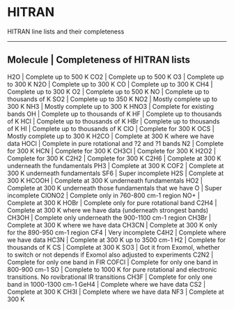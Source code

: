 # HITRAN
HITRAN line lists and their completeness

----------------------------------------------------
Molecule              |  Completeness of HITRAN lists
-----------------------------------------------------
H2O                   |  Complete up to 500 K
CO2                   |  Complete up to 500 K
O3                    |  Complete up to 300 K
N2O                   |  Complete up to 300 K
CO                    |  Complete up to 300 K
CH4                   |  Complete up to 300 K
O2                    |  Complete up to 500 K
NO                    |  Complete up to thousands of K
SO2                   |  Complete up to 350 K
NO2                   |  Mostly complete up to 300 K
NH3                   |  Mostly complete up to 300 K
HNO3                  |  Complete for existing bands
OH                    |  Complete up to thousands of K
HF                    |  Complete up to thousands of K
HCl                   |  Complete up to thousands of K
HBr                   |  Complete up to thousands of K
HI                    |  Complete up to thousands of K
ClO                   |  Complete for 300 K
OCS                   |  Mostly complete up to 300 K
H2CO                  |  Complete at 300 K where we have data
HOCl                  |  Complete in pure rotational and ?2 and ?1 bands
N2                    |  Complete for 300 K
HCN                   |  Complete for 300 K
CH3Cl                 |  Complete for 300 K
H2O2                  |  Complete for 300 K
C2H2                  |  Complete for 300 K
C2H6                  |  Complete at 300 K underneath the fundamentals
PH3                   |  Complete at 300 K
COF2                  |  Complete at 300 K underneath fundamentals
SF6                   |  Super incomplete
H2S                   |  Complete at 300 K
HCOOH                 |  Complete at 300 K underneath fundamentals
HO2                   |  Complete at 300 K underneath those fundamentals that we have
O                     |  Super incomplete
ClONO2                |  Complete only in 760-800 cm-1 region
NO+                   |  Complete at 300 K
HOBr                  |  Complete only for pure rotational band
C2H4                  |  Complete at 300 K where we have data (underneath strongest bands)
CH3OH                 |  Complete only underneath the 900-1100 cm-1 region
CH3Br                 |  Complete at 300 K where we have data
CH3CN                 |  Complete at 300 K only for the 890-950 cm-1 region
CF4                   |  Very incomplete
C4H2                  |  Complete where we have data
HC3N                  |  Complete at 300 K up to 3500 cm-1
H2                    |  Complete for thousands of K
CS                    |  Complete at 300 K
SO3                   |  Got it from Exomol, whether to switch or not depends if Exomol also adjusted to experiments
C2N2                  |  Complete for only one band in FIR
COFCl                 |  Complete for only one band in 800-900 cm-1
SO                    |  Complete to 1000 K for pure rotational and electronic transitions. No rovibrational IR transitions
CH3F                  |  Complete for only one band in 1000-1300 cm-1
GeH4                  |  Complete where we have data
CS2                   |  Complete at 300 K
CH3I                  |  Complete where we have data
NF3                   |  Complete at 300 K
